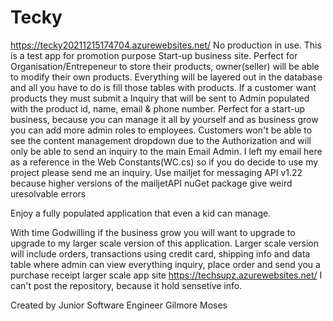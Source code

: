 # Tecky

https://tecky20211215174704.azurewebsites.net/
No production in use. This is a test app for promotion purpose
Start-up business site. Perfect for Organisation/Entrepeneur to store their products,  owner(seller) will be able to modify their own products. 
Everything will be layered out in the database and all you have to do is fill those tables with products. 
If a customer want products they must submit a Inquiry that will be sent to Admin populated with the product id, name, email & phone number. 
Perfect for a start-up business, because you can manage it all by yourself and as business grow you can add more admin roles to employees.
Customers won't be able to see the content management dropdown due to the Authorization and will only be able to send an inquiry to the main Email Admin.
I left my email here as a reference in the Web Constants(WC.cs) so if you do decide to use my project please send me an inquiry. 
Use mailjet for messaging API v1.22 because higher versions of the  mailjetAPI nuGet package give weird uresolvable errors

Enjoy a fully populated application that even a kid can manage.


With time Godwilling if the business grow you will want to upgrade to upgrade to my larger scale version of this application.
Larger scale version will include orders, transactions using credit card, shipping info and data table where admin can view everything inquiry, place order and send you a purchase receipt
larger scale app site https://techsupz.azurewebsites.net/
I can't post the repository, because it hold sensetive info.

Created by Junior Software Engineer
Gilmore Moses




